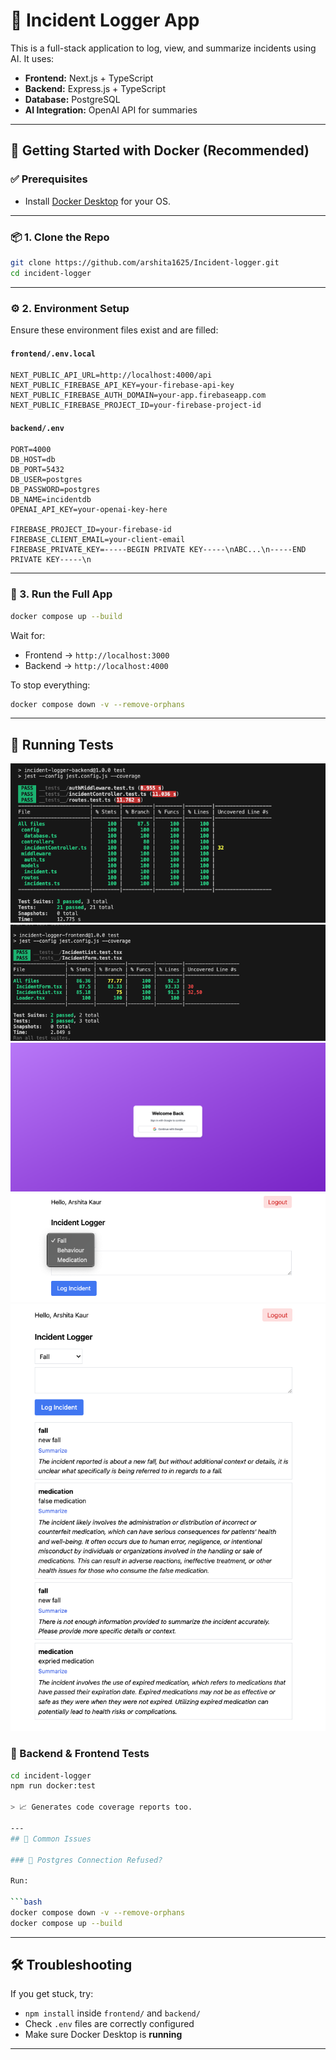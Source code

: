 # 🚀 Incident Logger App

This is a full-stack application to log, view, and summarize incidents using AI. It uses:

- **Frontend:** Next.js + TypeScript  
- **Backend:** Express.js + TypeScript  
- **Database:** PostgreSQL  
- **AI Integration:** OpenAI API for summaries  

---

## 🐳 Getting Started with Docker (Recommended)

### ✅ Prerequisites

- Install [Docker Desktop](https://www.docker.com/products/docker-desktop/) for your OS.

---

### 📦 1. Clone the Repo

```bash
git clone https://github.com/arshita1625/Incident-logger.git
cd incident-logger
```

---

### ⚙️ 2. Environment Setup

Ensure these environment files exist and are filled:

#### `frontend/.env.local`

```env
NEXT_PUBLIC_API_URL=http://localhost:4000/api
NEXT_PUBLIC_FIREBASE_API_KEY=your-firebase-api-key
NEXT_PUBLIC_FIREBASE_AUTH_DOMAIN=your-app.firebaseapp.com
NEXT_PUBLIC_FIREBASE_PROJECT_ID=your-firebase-project-id

```

#### `backend/.env`

```env
PORT=4000
DB_HOST=db
DB_PORT=5432
DB_USER=postgres
DB_PASSWORD=postgres
DB_NAME=incidentdb
OPENAI_API_KEY=your-openai-key-here

FIREBASE_PROJECT_ID=your-firebase-id
FIREBASE_CLIENT_EMAIL=your-client-email
FIREBASE_PRIVATE_KEY=-----BEGIN PRIVATE KEY-----\nABC...\n-----END PRIVATE KEY-----\n
```

---

### 🐋 3. Run the Full App

```bash
docker compose up --build
```

Wait for:

- Frontend → `http://localhost:3000`
- Backend → `http://localhost:4000`

To stop everything:

```bash
docker compose down -v --remove-orphans
```

---

## 🧪 Running Tests
![backend](./assets/backend.png)
![frontend](./assets/frontend.png)
![UI](./assets/Login.png)
![UI](./assets/Logger.png)
![UI](./assets/List.png)
### 📁 Backend & Frontend Tests

```bash
cd incident-logger
npm run docker:test

> 📈 Generates code coverage reports too.

---
## 💬 Common Issues

### 🐘 Postgres Connection Refused?

Run:

```bash
docker compose down -v --remove-orphans
docker compose up --build
```

---

## 🛠 Troubleshooting

If you get stuck, try:

- `npm install` inside `frontend/` and `backend/`
- Check `.env` files are correctly configured
- Make sure Docker Desktop is **running**

---
